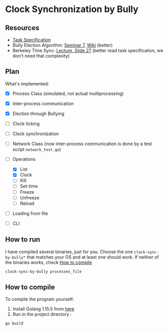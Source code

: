 # Clock Synchronization by Bully


## Resources
- [Task Specification](https://courses.cs.ut.ee/LTAT.06.007/2021_spring/uploads/Main/Task2-2021.pdf)
- Bully Election Algorithm: [Seminar 7](https://courses.cs.ut.ee/2021/ds/spring/Main/Instructions3), [Wiki](https://en.wikipedia.org/wiki/Bully_algorithm) (better)
- Berkeley Time Sync: [Lecture, Slide 27](https://courses.cs.ut.ee/LTAT.06.007/2021_spring/uploads/Main/Lecture6-2021.pdf) (better read task specification, we don't need that complexity)
## Plan

What's implemented:

- [X] Process Class (simulated, not actual multiprocessing)
- [X] Inter-process communication
- [X] Election through Bullying
- [ ] Clock ticking
- [ ] Clock synchronization
- [ ] Network Class (now inter-process communication is done by a test script `network_test.go`)

- [ ] Operations
  - [X] List
  - [X] Clock
  - [ ] Kill
  - [ ] Set-time
  - [ ] Freeze
  - [ ] Unfreeze
  - [ ] Reload
- [ ] Loading from file
- [ ] CLI 

## How to run

I have compiled several binaries, just for you. Choose the one `clock-sync-by-bully*` that matches your OS and at least one should work. If neither of the binaries works, check [How to compile](#how-to-compile)

```bash
clock-sync-by-bully processes_file
```

## How to compile

To compile the program yourself:

1. Install Golang 1.15.5 from [here](https://golang.org/dl/#go1.15.5)
2. Run in the project directory :
```bash
go build 
```

